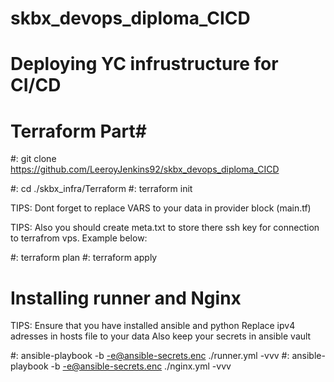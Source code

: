 # skbx_devops_diploma_CICD

# Deploying YC infrustructure for CI/CD #

# Terraform Part#

#: git clone https://github.com/LeeroyJenkins92/skbx_devops_diploma_CICD

#: cd ./skbx_infra/Terraform 
#: terraform init

TIPS: Dont forget to replace VARS to your data in provider block (main.tf)

<!-- provider "yandex" {
  token     = var.token
  cloud_id  = var.cloud_id
  folder_id = var.folder_id
  zone      = "ru-central1-a"
} -->

TIPS: Also you should create meta.txt to store there ssh key for connection to terrafrom vps.
Example below:

<!-- #cloud-config
users:
  - name: debain
    groups: sudo
    shell: /bin/bash
    sudo: ['ALL=(ALL) NOPASSWD:ALL']
    ssh-authorized-keys:
      - ssh-rsa my-super-secure-keydebain@example.com -->

#: terraform plan
#: terraform apply

# Installing runner and Nginx

TIPS: Ensure that you have installed ansible and python
Replace ipv4 adresses in hosts file to your data
Also keep your secrets in ansible vault

#: ansible-playbook -b -e@ansible-secrets.enc ./runner.yml -vvv
#: ansible-playbook -b -e@ansible-secrets.enc ./nginx.yml -vvv

